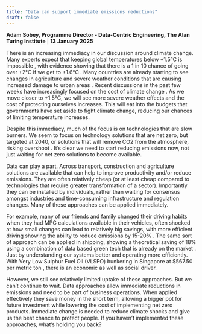```yaml
---
title: "Data can support immediate emissions reductions"
draft: false
---
```

**Adam Sobey, Programme Director - Data-Centric Engineering, The Alan Turing Institute** | **13 January 2025**

There is an increasing immediacy in our discussion around climate change. Many experts expect that keeping global temperatures below +1.5°C is impossible ,  with evidence showing that there is a 1 in 10 chance of going over +2°C if we get to +1.6°C . Many countries are already starting to see changes in agriculture and severe weather conditions that are causing increased damage to urban areas . Recent discussions in the past few weeks have increasingly focused on the cost of climate change . As we move closer to +1.5°C, we will see more severe weather effects and the cost of protecting ourselves increases. This will eat into the budgets that governments have set aside to fight climate change, reducing our chances of limiting temperature increases. 

Despite this immediacy, much of the focus is on technologies that are slow burners. We seem to focus on technology solutions that are net zero, but targeted at 2040, or solutions that will remove CO2 from the atmosphere, risking overshoot . It’s clear we need to start reducing emissions now, not just waiting for net zero solutions to become available.

Data can play a part. Across transport, construction and agriculture solutions are available that can help to improve productivity and/or reduce emissions. They are often relatively cheap (or at least cheap compared to technologies that require greater transformation of a sector). Importantly they can be installed by individuals, rather than waiting for consensus amongst industries and time-consuming infrastructure and regulation changes. Many of these approaches can be applied immediately. 

For example, many of our friends and family changed their driving habits when they had MPG calculations available in their vehicles, often shocked at how small changes can lead to relatively big savings, with more efficient driving showing the ability to reduce emissions by 15-20% . The same sort of approach can be applied in shipping, showing a theoretical saving of 18% using a combination of data based green tech that is already on the market . Just by understanding our systems better and operating more efficiently. With Very Low Sulphur Fuel Oil (VLSFO) bunkering in Singapore at $567.50 per metric ton , there is an economic as well as social driver. 

However, we still see relatively limited uptake of these approaches. But we can’t continue to wait. Data approaches allow immediate reductions in emissions and need to be part of business operations. When applied effectively they save money in the short term, allowing a bigger pot for future investment while lowering the cost of implementing net zero products. Immediate change is needed to reduce climate shocks and give us the best chance to protect people. If you haven’t implemented these approaches, what’s holding you back?

